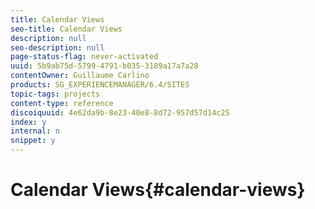 ```yaml
---
title: Calendar Views
seo-title: Calendar Views
description: null
seo-description: null
page-status-flag: never-activated
uuid: 5b9ab75d-5799-4791-b035-3189a17a7a28
contentOwner: Guillaume Carlino
products: SG_EXPERIENCEMANAGER/6.4/SITES
topic-tags: projects
content-type: reference
discoiquuid: 4e62da9b-8e23-40e8-8d72-957d57d14c25
index: y
internal: n
snippet: y
---
```


# Calendar Views{#calendar-views}

